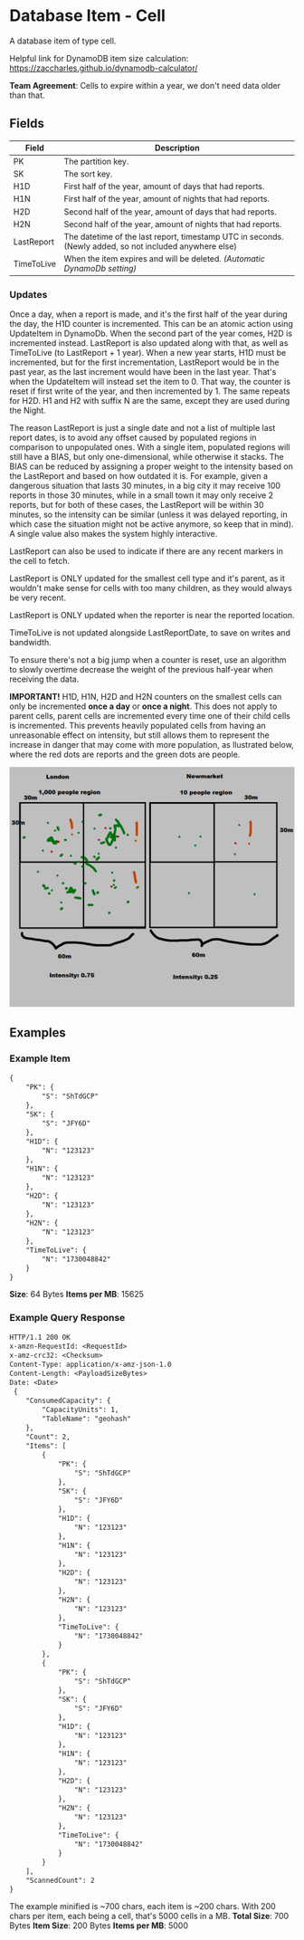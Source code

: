 # Database Item - Cell

A database item of type cell.

Helpful link for DynamoDB item size calculation: https://zaccharles.github.io/dynamodb-calculator/

**Team Agreement**: Cells to expire within a year, we don't need data older than that.

## Fields

| Field      | Description                                                  |
| ---------- | ------------------------------------------------------------ |
| PK         | The partition key.                                           |
| SK         | The sort key.                                                |
| H1D        | First half of the year, amount of days that had reports.     |
| H1N        | First half of the year, amount of nights that had reports.   |
| H2D        | Second half of the year, amount of days that had reports.    |
| H2N        | Second half of the year, amount of nights that had reports.  |
| LastReport | The datetime of the last report, timestamp UTC in seconds. (Newly added, so not included anywhere else) |
| TimeToLive | When the item expires and will be deleted. *(Automatic DynamoDb setting)* |

### Updates

Once a day, when a report is made, and it's the first half of the year during the day, the H1D counter is incremented. This can be an atomic action using UpdateItem in DynamoDb. When the second part of the year comes, H2D is incremented instead. LastReport is also updated along with that, as well as TimeToLive (to LastReport + 1 year). When a new year starts, H1D must be incremented, but for the first incrementation, LastReport would be in the past year, as the last increment would have been in the last year. That's when the UpdateItem will instead set the item to 0. That way, the counter is reset if first write of the year, and then incremented by 1. The same repeats for H2D. H1 and H2 with suffix N are the same, except they are used during the Night.

The reason LastReport is just a single date and not a list of multiple last report dates, is to avoid any offset caused by populated regions in comparison to unpopulated ones. With a single item, populated regions will still have a BIAS, but only one-dimensional, while otherwise it stacks. The BIAS can be reduced by assigning a proper weight to the intensity based on the LastReport and based on how outdated it is. For example, given a dangerous situation that lasts 30 minutes, in a big city it may receive 100 reports in those 30 minutes, while in a small town it may only receive 2 reports, but for both of these cases, the LastReport will be within 30 minutes, so the intensity can be similar (unless it was delayed reporting, in which case the situation might not be active anymore, so keep that in mind). A single value also makes the system highly interactive.

LastReport can also be used to indicate if there are any recent markers in the cell to fetch.

LastReport is ONLY updated for the smallest cell type and it's parent, as it wouldn't make sense for cells with too many children, as they would always be very recent.

LastReport is ONLY updated when the reporter is near the reported location.

TimeToLive is not updated alongside LastReportDate, to save on writes and bandwidth.

To ensure there's not a big jump when a counter is reset, use an algorithm to slowly overtime decrease the weight of the previous half-year when receiving the data.

**IMPORTANT!** H1D, H1N, H2D and H2N counters on the smallest cells can only be incremented **once a day** or **once a night**. This does not apply to parent cells, parent cells are incremented every time one of their child cells is incremented. This prevents heavily populated cells from having an unreasonable effect on intensity, but still allows them to represent the increase in danger that may come with more population, as llustrated below, where the red dots are reports and the green dots are people.

![region_population_in_parent_regions](./img/region_population_in_parent_regions.png)

## Examples

### Example Item

```
{
    "PK": {
        "S": "ShTdGCP"
    },
    "SK": {
        "S": "JFY6D"
    },
    "H1D": {
        "N": "123123"
    },
    "H1N": {
        "N": "123123"
    },
    "H2D": {
        "N": "123123"
    },
    "H2N": {
        "N": "123123"
    },
    "TimeToLive": {
        "N": "1730048842"
    }
}
```

**Size**: 64 Bytes
**Items per MB**: 15625

### Example Query Response

```
HTTP/1.1 200 OK
x-amzn-RequestId: <RequestId>
x-amz-crc32: <Checksum>
Content-Type: application/x-amz-json-1.0
Content-Length: <PayloadSizeBytes>
Date: <Date>
 {
    "ConsumedCapacity": {
        "CapacityUnits": 1,
        "TableName": "geohash"
    },
    "Count": 2,
    "Items": [
        {
            "PK": {
                "S": "ShTdGCP"
            },
            "SK": {
                "S": "JFY6D"
            },
            "H1D": {
                "N": "123123"
            },
            "H1N": {
                "N": "123123"
            },
            "H2D": {
                "N": "123123"
            },
            "H2N": {
                "N": "123123"
            },
            "TimeToLive": {
                "N": "1730048842"
            }
        },
        {
            "PK": {
                "S": "ShTdGCP"
            },
            "SK": {
                "S": "JFY6D"
            },
            "H1D": {
                "N": "123123"
            },
            "H1N": {
                "N": "123123"
            },
            "H2D": {
                "N": "123123"
            },
            "H2N": {
                "N": "123123"
            },
            "TimeToLive": {
                "N": "1730048842"
            }
        }
    ],
    "ScannedCount": 2
}
```

The example minified is ~700 chars, each item is ~200 chars. With 200 chars per item, each being a cell, that's 5000 cells in a MB.
**Total Size**: 700 Bytes
**Item Size**: 200 Bytes
**Items per MB**: 5000

